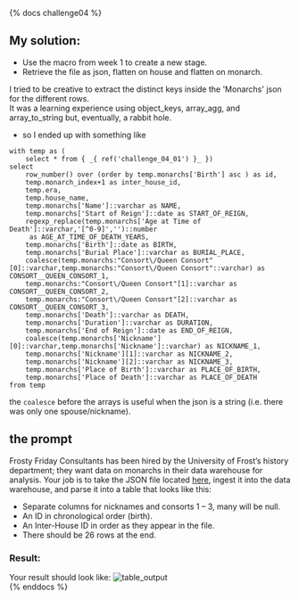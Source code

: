 {% docs challenge04 %}
## My solution:
- Use the macro from week 1 to create a new stage.  
- Retrieve the file as json,
flatten on house and flatten on monarch.  

I tried to be creative to extract the distinct keys inside the 'Monarchs' json for the different rows.  
It was a learning experience using object_keys, array_agg, and array_to_string but, eventually, a rabbit hole.

- so I ended up with something like  
  
```  
with temp as (
    select * from { _{ ref('challenge_04_01') }_ })
select 
    row_number() over (order by temp.monarchs['Birth'] asc ) as id,
    temp.monarch_index+1 as inter_house_id,
    temp.era,
    temp.house_name,
    temp.monarchs['Name']::varchar as NAME,
    temp.monarchs['Start of Reign']::date as START_OF_REIGN,
    regexp_replace(temp.monarchs['Age at Time of Death']::varchar,'[^0-9]','')::number
     as AGE_AT_TIME_OF_DEATH_YEARS,
    temp.monarchs['Birth']::date as BIRTH,
    temp.monarchs['Burial Place']::varchar as BURIAL_PLACE,
    coalesce(temp.monarchs:"Consort\/Queen Consort"[0]::varchar,temp.monarchs:"Consort\/Queen Consort"::varchar) as CONSORT__QUEEN_CONSORT_1,
    temp.monarchs:"Consort\/Queen Consort"[1]::varchar as CONSORT__QUEEN_CONSORT_2,
    temp.monarchs:"Consort\/Queen Consort"[2]::varchar as CONSORT__QUEEN_CONSORT_3,
    temp.monarchs['Death']::varchar as DEATH,
    temp.monarchs['Duration']::varchar as DURATION,
    temp.monarchs['End of Reign']::date as END_OF_REIGN,
    coalesce(temp.monarchs['Nickname'][0]::varchar,temp.monarchs['Nickname']::varchar) as NICKNAME_1,
    temp.monarchs['Nickname'][1]::varchar as NICKNAME_2,
    temp.monarchs['Nickname'][2]::varchar as NICKNAME_3,
    temp.monarchs['Place of Birth']::varchar as PLACE_OF_BIRTH,
    temp.monarchs['Place of Death']::varchar as PLACE_OF_DEATH
from temp
```
the `coalesce` before the arrays is useful when the json is a string (i.e. there was only one spouse/nickname).  


## the prompt
Frosty Friday Consultants has been hired by the University of Frost’s history department; they want data on monarchs in their data warehouse for analysis. Your job is to take the JSON file located [here](https://frostyfridaychallenges.s3.eu-west-1.amazonaws.com/challenge_4/Spanish_Monarchs.json), ingest it into the data warehouse, and parse it into a table that looks like this:  


- Separate columns for nicknames and consorts 1 – 3, many will be null.  
- An ID in chronological order (birth).  
- An Inter-House ID in order as they appear in the file.  
- There should be 26 rows at the end.  

### Result:

Your result should look like:
![table_output](https://frostyfriday.org/wp-content/uploads/2022/07/Screenshot-2022-07-14-at-20.08.12.png)  
{% enddocs %}